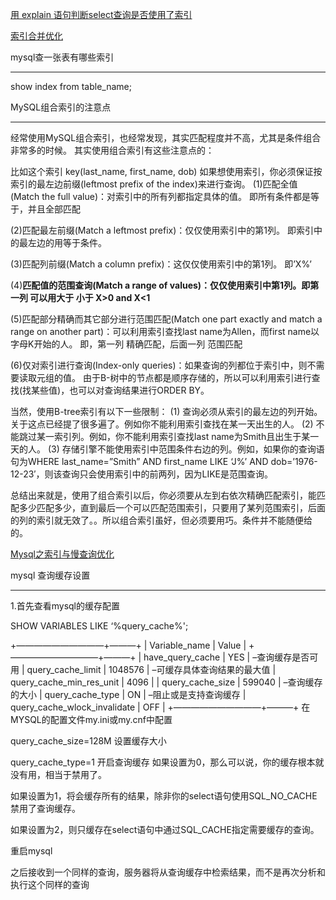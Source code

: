 
[用 explain 语句判断select查询是否使用了索引](https://blog.csdn.net/u014453898/article/details/55004193)

[索引合并优化](https://dev.mysql.com/doc/refman/5.5/en/index-merge-optimization.html)

mysql查一张表有哪些索引
***
show index from table_name;

MySQL组合索引的注意点
***
经常使用MySQL组合索引，也经常发现，其实匹配程度并不高，尤其是条件组合非常多的时候。
其实使用组合索引有这些注意点的：

比如这个索引 key(last_name, first_name, dob)
如果想使用索引，你必须保证按索引的最左边前缀(leftmost prefix of the index)来进行查询。
(1)匹配全值(Match the full value)：对索引中的所有列都指定具体的值。
即所有条件都是等于，并且全部匹配

(2)匹配最左前缀(Match a leftmost prefix)：仅仅使用索引中的第1列。
即索引中的最左边的用等于条件。

(3)匹配列前缀(Match a column prefix)：这仅仅使用索引中的第1列。
即’X%’

(4)**匹配值的范围查询(Match a range of values)：仅仅使用索引中第1列。即第一列 可以用大于 小于 X>0 and X<1**

(5)匹配部分精确而其它部分进行范围匹配(Match one part exactly and match a range on another part)：可以利用索引查找last name为Allen，而first name以字母K开始的人。
即，第一列 精确匹配，后面一列 范围匹配

(6)仅对索引进行查询(Index-only queries)：如果查询的列都位于索引中，则不需要读取元组的值。
由于B-树中的节点都是顺序存储的，所以可以利用索引进行查找(找某些值)，也可以对查询结果进行ORDER BY。

当然，使用B-tree索引有以下一些限制：
(1) 查询必须从索引的最左边的列开始。关于这点已经提了很多遍了。例如你不能利用索引查找在某一天出生的人。
(2) 不能跳过某一索引列。例如，你不能利用索引查找last name为Smith且出生于某一天的人。
(3) 存储引擎不能使用索引中范围条件右边的列。例如，如果你的查询语句为WHERE last_name=”Smith” AND first_name LIKE ‘J%’ AND dob=’1976-12-23′，则该查询只会使用索引中的前两列，因为LIKE是范围查询。

总结出来就是，使用了组合索引以后，你必须要从左到右依次精确匹配索引，能匹配多少匹配多少，直到最后一个可以匹配范围索引，只要用了某列范围索引，后面的列的索引就无效了。。所以组合索引虽好，但必须要用巧。条件并不能随便给的。


[Mysql之索引与慢查询优化](https://www.cnblogs.com/wangyuanming/p/7762594.html)


mysql 查询缓存设置
***
1.首先查看mysql的缓存配置

SHOW VARIABLES LIKE ‘%query_cache%';

+——————————+———+
| Variable_name | Value |
+——————————+———+
| have_query_cache | YES | –查询缓存是否可用
| query_cache_limit | 1048576 | –可缓存具体查询结果的最大值
| query_cache_min_res_unit | 4096 |
| query_cache_size | 599040 | –查询缓存的大小
| query_cache_type | ON | –阻止或是支持查询缓存
| query_cache_wlock_invalidate | OFF |
+——————————+———+
在MYSQL的配置文件my.ini或my.cnf中配置 

query_cache_size=128M 设置缓存大小
 
query_cache_type=1 开启查询缓存
如果设置为0，那么可以说，你的缓存根本就没有用，相当于禁用了。

如果设置为1，将会缓存所有的结果，除非你的select语句使用SQL_NO_CACHE禁用了查询缓存。

如果设置为2，则只缓存在select语句中通过SQL_CACHE指定需要缓存的查询。

重启mysql

之后接收到一个同样的查询，服务器将从查询缓存中检索结果，而不是再次分析和执行这个同样的查询
